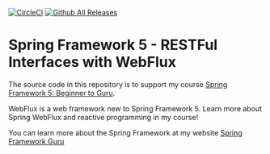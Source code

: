 [![CircleCI](https://circleci.com/gh/regrog/spring5-webflux-rest/tree/master.svg?style=svg)](https://circleci.com/gh/regrog/spring5-webflux-rest/tree/master)
[![Github All Releases](https://img.shields.io/github/downloads/springframeworkguru/spring5-webflux-res/total.svg)](https://github.com/springframeworkguru/spring5-webflux-rest/archive/master.zip)
# Spring Framework 5 - RESTFul Interfaces with WebFlux

The source code in this repository is to support my course [Spring Framework 5: Beginner to Guru](https://www.udemy.com/spring-framework-5-beginner-to-guru/?couponCode=GITWEBFLUXREST).

WebFlux is a web framework new to Spring Framework 5. Learn more about Spring WebFlux and reactive programming in my course!

You can learn more about the Spring Framework at my website [Spring Framework Guru](https://springframework.guru)